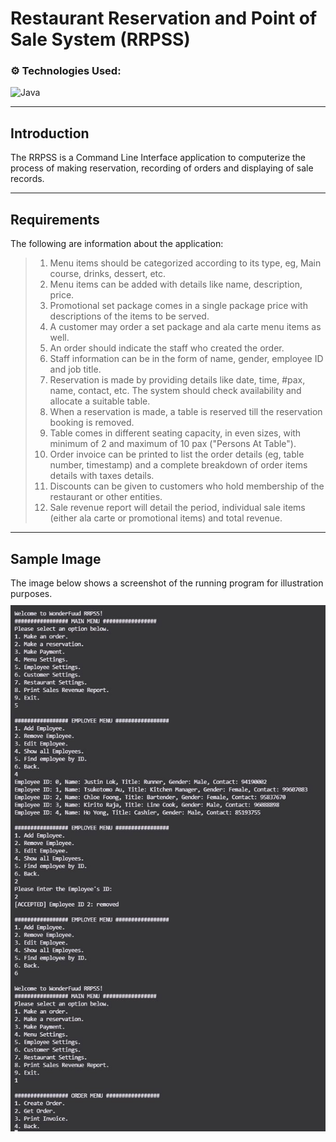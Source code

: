 # Restaurant Reservation and Point of Sale System (RRPSS)

### ⚙️ Technologies Used:
![Java](https://img.shields.io/badge/java-%23ED8B00.svg?style=for-the-badge&logo=java&logoColor=white)

---

## Introduction
The RRPSS is a Command Line Interface application to computerize the process of making reservation, recording of orders and displaying of sale records.

---

## Requirements

The following are information about the application:
> 1. Menu items should be categorized according to its type, eg, Main course, drinks, dessert, etc.
> 2. Menu items can be added with details like name, description, price.
> 3. Promotional set package comes in a single package price with descriptions of the items to be served.
> 4. A customer may order a set package and ala carte menu items as well.
> 5. An order should indicate the staff who created the order.
> 6. Staff information can be in the form of name, gender, employee ID and job title.
> 7. Reservation is made by providing details like date, time, #pax, name, contact, etc. The system should check availability and allocate a suitable table.
> 8. When a reservation is made, a table is reserved till the reservation booking is removed.
> 9. Table comes in different seating capacity, in even sizes, with minimum of 2 and maximum of 10 pax ("Persons At Table").
> 10. Order invoice can be printed to list the order details (eg, table number, timestamp) and a complete breakdown of order items details with taxes details.
> 11. Discounts can be given to customers who hold membership of the restaurant or other entities.
> 12. Sale revenue report will detail the period, individual sale items (either ala carte or promotional items) and total revenue.

---

## Sample Image
The image below shows a screenshot of the running program for illustration purposes.
<img src="sample.jpg" style="margin: 10px auto 20px; display: block;"/>